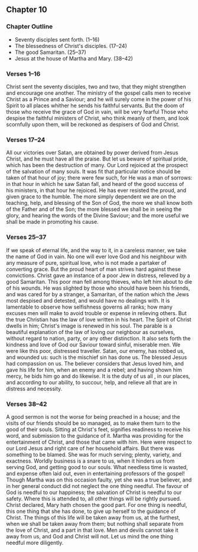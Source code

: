 ## Chapter 10

### Chapter Outline

- Seventy disciples sent forth. (1–16)
- The blessedness of Christ's disciples. (17–24)
- The good Samaritan. (25–37)
- Jesus at the house of Martha and Mary. (38–42)

### Verses 1–16

Christ sent the seventy disciples, two and two, that they might strengthen and encourage one another. The ministry of the gospel calls men to receive Christ as a Prince and a Saviour; and he will surely come in the power of his Spirit to all places whither he sends his faithful servants. But the doom of those who receive the grace of God in vain, will be very fearful Those who despise the faithful ministers of Christ, who think meanly of them, and look scornfully upon them, will be reckoned as despisers of God and Christ.

### Verses 17–24

All our victories over Satan, are obtained by power derived from Jesus Christ, and he must have all the praise. But let us beware of spiritual pride, which has been the destruction of many. Our Lord rejoiced at the prospect of the salvation of many souls. It was fit that particular notice should be taken of that hour of joy; there were few such, for He was a man of sorrows: in that hour in which he saw Satan fall, and heard of the good success of his ministers, in that hour he rejoiced. He has ever resisted the proud, and given grace to the humble. The more simply dependent we are on the teaching, help, and blessing of the Son of God, the more we shall know both of the Father and of the Son; the more blessed we shall be in seeing the glory, and hearing the words of the Divine Saviour; and the more useful we shall be made in promoting his cause.

### Verses 25–37

If we speak of eternal life, and the way to it, in a careless manner, we take the name of God in vain. No one will ever love God and his neighbour with any measure of pure, spiritual love, who is not made a partaker of converting grace. But the proud heart of man strives hard against these convictions. Christ gave an instance of a poor Jew in distress, relieved by a good Samaritan. This poor man fell among thieves, who left him about to die of his wounds. He was slighted by those who should have been his friends, and was cared for by a stranger, a Samaritan, of the nation which the Jews most despised and detested, and would have no dealings with. It is lamentable to observe how selfishness governs all ranks; how many excuses men will make to avoid trouble or expense in relieving others. But the true Christian has the law of love written in his heart. The Spirit of Christ dwells in him; Christ's image is renewed in his soul. The parable is a beautiful explanation of the law of loving our neighbour as ourselves, without regard to nation, party, or any other distinction. It also sets forth the kindness and love of God our Saviour toward sinful, miserable men. We were like this poor, distressed traveller. Satan, our enemy, has robbed us, and wounded us: such is the mischief sin has done us. The blessed Jesus had compassion on us. The believer considers that Jesus loved him, and gave his life for him, when an enemy and a rebel; and having shown him mercy, he bids him go and do likewise. It is the duty of us all , in our places, and according to our ability, to succour, help, and relieve all that are in distress and necessity.

### Verses 38–42

A good sermon is not the worse for being preached in a house; and the visits of our friends should be so managed, as to make them turn to the good of their souls. Sitting at Christ's feet, signifies readiness to receive his word, and submission to the guidance of it. Martha was providing for the entertainment of Christ, and those that came with him. Here were respect to our Lord Jesus and right care of her household affairs. But there was something to be blamed. She was for much serving; plenty, variety, and exactness. Worldly business is a snare to us, when it hinders us from serving God, and getting good to our souls. What needless time is wasted, and expense often laid out, even in entertaining professors of the gospel! Though Martha was on this occasion faulty, yet she was a true believer, and in her general conduct did not neglect the one thing needful. The favour of God is needful to our happiness; the salvation of Christ is needful to our safety. Where this is attended to, all other things will be rightly pursued. Christ declared, Mary hath chosen the good part. For one thing is needful, this one thing that she has done, to give up herself to the guidance of Christ. The things of this life will be taken away from us, at the furthest, when we shall be taken away from them; but nothing shall separate from the love of Christ, and a part in that love. Men and devils cannot take it away from us, and God and Christ will not. Let us mind the one thing needful more diligently.

